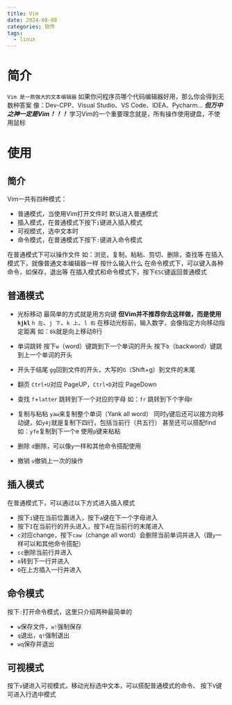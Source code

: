 ```yaml
---
title: Vim
date: 2024-08-08
categories: 软件
tags:
  - linux
---
```

# 简介
`Vim 是一款强大的文本编辑器`
如果你问程序员哪个代码编辑器好用，那么你会得到无数种答案
像：Dev-CPP、Visual Studio、VS Code、IDEA、Pycharm...
***但万中之神一定是Vim！！！***
学习Vim的一个重要理念就是，所有操作使用键盘，不使用鼠标
 
# 使用
## 简介
Vim一共有四种模式：
* 普通模式，当使用Vim打开文件时 默认进入普通模式
* 插入模式，在普通模式下按下`i`键进入插入模式
* 可视模式，选中文本时
* 命令模式，在普通模式下按下`:`键进入命令模式

在普通模式下可以操作文件 如：浏览，复制，粘粘、剪切、删除，查找等
在插入模式下，就像普通文本编辑器一样 按什么输入什么
在命令模式下，可以键入各种命令，如保存，退出等
在插入模式和命令模式下，按下`ESC`键返回普通模式
## 普通模式
- 光标移动
	最简单的方式就是用方向键 **但Vim并不推荐你去这样做，而是使用`hjkl`**
	`h 左`、`j 下`、`k 上`、`l 右`
	在移动光标前，输入数字，会像指定方向移动指定距离 如：`8k`就是向上移动8行
	
- 单词跳转
	按下`w`（word）键跳到下一个单词的开头 按下`b`（backword）键跳到上一个单词的开头
	
- 开头于结尾
	`gg`回到文件的开头，大写的`G`（Shift+g）到文件的末尾
	
- 翻页
	`Ctrl+U`对应 PageUP，`Ctrl+D`对应 PageDown
	
- 查找
	`f`+`latter` 跳转到下一个对应的字母 如：`fr` 跳转到下个字母r
	
- 复制与粘粘
	`yaw`来复制整个单词（Yank all word）
	同时`y`键后还可以接方向移动键，如`y4j`就是复制下四行，包括当前行（共五行）
	甚至还可以搭配find 如：`yfe`复制到下一个e
	使用`p`键来粘粘
	
- 删除 
	`d`删除，可以像`y`一样和其他命令搭配使用
	
- 撤销
	`u`撤销上一次的操作
## 插入模式
在普通模式下，可以通过以下方式进入插入模式
- 按下`i`键在当前位置进入，按下`a`键在下一个字母进入
- 按下`I`在当前行的开头进入，按下`A`在当前行的末尾进入
- `c`对应change，按下`caw`（change all word）会删除当前单词并进入（跟`y`一样可以和其他命令搭配）
- `cc`删除当前行并进入
- `o`转到下一行并进入
- `O`在上方插入一行并进入

## 命令模式
按下`:`打开命令模式，这里只介绍两种最简单的
- `w`保存文件，`w!`强制保存
- `q`退出，`q!`强制退出
- `wq`保存并退出

## 可视模式
按下`v`键进入可视模式，移动光标选中文本，可以搭配普通模式的命令、
按下`V`键可进入行选中模式